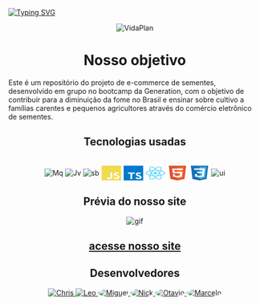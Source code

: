 [![Typing SVG](https://readme-typing-svg.herokuapp.com/?color=3CB371&size=35&center=true&vCenter=true&width=1000&lines=Bem-vindo+ao)](https://git.io/typing-svg)


<p align="center">
  <img width="100" src="https://i.pinimg.com/736x/20/f0/5e/20f05ea4ca8a3264e0126579419f0b72.jpg" alt="VidaPlan">
  
  
<div align="center">
<h1>Nosso objetivo</h1>
</div>
Este é um repositório do projeto de e-commerce de sementes, desenvolvido em grupo no bootcamp da Generation, com o objetivo de contribuir para a diminuição da fome no Brasil e ensinar sobre cultivo a famílias carentes e pequenos agricultores através do comércio eletrônico de sementes.

<div align="center">
  
  ## ****Tecnologias usadas****
  <div align="center" style="display: inline_block"><br>
  <img align="center" alt="Mq" height="40" width="50" src="https://cdn.jsdelivr.net/gh/devicons/devicon/icons/mysql/mysql-original-wordmark.svg" />
  <img align="center" alt="Jv" height="40" width="50" src="https://cdn.jsdelivr.net/gh/devicons/devicon/icons/java/java-original-wordmark.svg" />
  <img align="center" alt="sb" height="40" width="50" src="https://cdn.jsdelivr.net/gh/devicons/devicon/icons/spring/spring-original-wordmark.svg" />
  <img align="center" alt="Js" height="30" width="40" src="https://raw.githubusercontent.com/devicons/devicon/master/icons/javascript/javascript-plain.svg">
  <img align="center" alt="Ts" height="30" width="40" src="https://raw.githubusercontent.com/devicons/devicon/master/icons/typescript/typescript-plain.svg">
  <img align="center" alt="React" height="30" width="40" src="https://raw.githubusercontent.com/devicons/devicon/master/icons/react/react-original.svg">
  <img align="center" alt="HTML" height="30" width="40" src="https://raw.githubusercontent.com/devicons/devicon/master/icons/html5/html5-original.svg">
  <img align="center" alt="CSS" height="30" width="40" src="https://raw.githubusercontent.com/devicons/devicon/master/icons/css3/css3-original.svg">
  <img align="center" alt="ui" height="30" width="40" src="https://cdn.jsdelivr.net/gh/devicons/devicon/icons/materialui/materialui-original.svg" />
  
  
  ## ****Prévia do nosso site****
   
  <img src="https://media.giphy.com/media/v1.Y2lkPTc5MGI3NjExYTJlM2RjNmIwYzkxY2Q5OWJjMDQ5Y2Q1NDYzOGE0YmU1YWRkYjcwNCZjdD1n/Re9KMj9cgRmLgn4VFX/giphy.gif" alt="gif" width="600"/>
    
   <h2><a href="https://vidaplan.netlify.app">acesse nosso site</a>
 </h2>
    
    
    
  ## ****Desenvolvedores****
    
<div align="center">
  <a href="https://github.com/ChrisPCruz99">
    <img src="https://i.imgur.com/IlNyrtS.png "alt="Chris" width="200">
  </a>
  <a href="https://github.com/Leonardoassis7">
    <img src="https://i.imgur.com/n6uJs6r.png" alt="Leo" width="200">
  </a>
  <a href="https://github.com/Miguel-hub22">
    <img src="https://i.imgur.com/MUVouOU.png" alt="Miguel" width="200" style="border-radius: 50%;">
  </a>
  <a href="https://github.com/Nichbreeze">
    <img src="https://i.imgur.com/y3NLJ6V.png" alt="Nick" width="200" style="border-radius: 50%;">
  </a>
  <a href="https://github.com/otaviomatheus0">
    <img src="https://i.imgur.com/M21C3bP.png" alt="Otavio" width="200" style="border-radius: 50%;">
  </a>
  <a href="https://github.com/Marcelobuda">
    <img src="https://i.imgur.com/OTOdu39.png" alt="Marcelo" width="200" style="border-radius: 50%;">
  </a>
</div>
    </div

